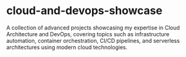 # cloud-and-devops-showcase
A collection of advanced projects showcasing my expertise in Cloud Architecture and DevOps, covering topics such as infrastructure automation, container orchestration, CI/CD pipelines, and serverless architectures using modern cloud technologies.
